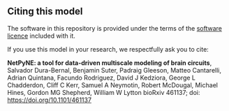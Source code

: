 ## Citing this model

The software in this repository is provided under the terms of the [software licence](LICENCE) included with it. 

If you use this model in your research, we respectfully ask you to cite:

**NetPyNE: a tool for data-driven multiscale modeling of brain circuits**, Salvador Dura-Bernal, Benjamin Suter, Padraig Gleeson, Matteo Cantarelli, Adrian Quintana, Facundo Rodriguez, David J Kedziora, George L Chadderdon, Cliff C Kerr, Samuel A Neymotin, Robert McDougal, Michael Hines, Gordon MG Shepherd, William W Lytton
bioRxiv 461137; doi: https://doi.org/10.1101/461137 
